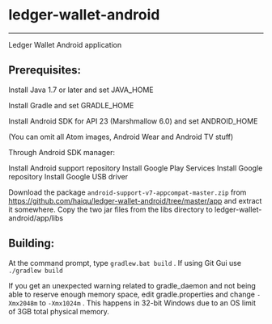# ledger-wallet-android
-----------------------

Ledger Wallet Android application


## Prerequisites:

Install Java 1.7 or later and set JAVA_HOME

Install Gradle and set GRADLE_HOME

Install Android SDK for API 23 (Marshmallow 6.0) and set ANDROID_HOME

(You can omit all Atom images, Android Wear and Android TV stuff)


Through Android SDK manager:

Install Android support repository
Install Google Play Services
Install Google repository
Install Google USB driver


Download the package `android-support-v7-appcompat-master.zip` from https://github.com/haiqu/ledger-wallet-android/tree/master/app and extract it somewhere. Copy the two jar files from the libs directory to ledger-wallet-android/app/libs



## Building:

At the command prompt, type `gradlew.bat build` . If using Git Gui use `./gradlew build`

If you get an unexpected warning related to gradle_daemon and not being able to reserve enough memory space, edit gradle.properties and change `-Xmx2048m` to `-Xmx1024m` . This happens in 32-bit Windows due to an OS limit of 3GB total physical memory.

